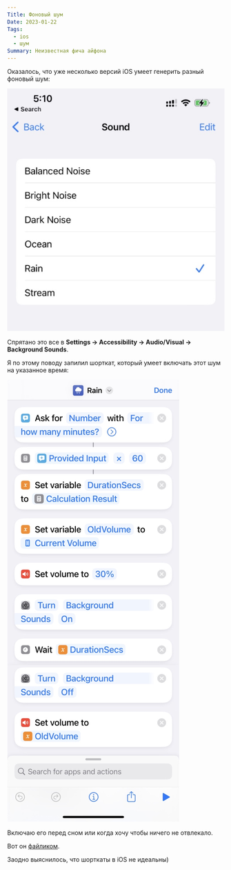 ```yaml
---
Title: Фоновый шум
Date: 2023-01-22
Tags:
  - ios
  - шум
Summary: Неизвестная фича айфона
---
```


Оказалось, что уже несколько версий iOS умеет генерить разный фоновый шум:

![Виды шумов](images/iphone-noise-1@2x.jpg)

Спрятано это все в **Settings &rarr; Accessibility &rarr; Audio/Visual &rarr; Background Sounds**.

Я по этому поводу запилил шорткат, который умеет включать этот шум на указанное время:

![Шорткат](images/iphone-noise-2@2x.jpg)

Включаю его перед сном или когда хочу чтобы ничего не отвлекало.

Вот он [файликом](https://www.icloud.com/shortcuts/9e6533272b5242a7ae0680bf3a1b7469).

Заодно выяснилось, что шорткаты в iOS не идеальны)